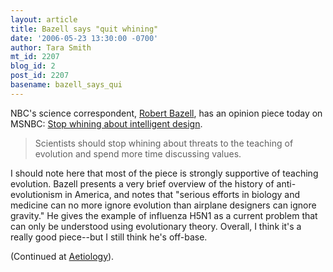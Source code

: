 ```yaml
---
layout: article
title: Bazell says "quit whining"
date: '2006-05-23 13:30:00 -0700'
author: Tara Smith
mt_id: 2207
blog_id: 2
post_id: 2207
basename: bazell_says_qui
---
```

NBC's science correspondent, [Robert Bazell](http://www.msnbc.msn.com/id/3687100/), has an opinion piece today on MSNBC:  [Stop whining about intelligent design](http://www.msnbc.msn.com/id/12917382/).

> Scientists should stop whining about threats to the teaching of evolution and spend more time discussing values.

  

I should note here that most of the piece is strongly supportive of teaching evolution.  Bazell presents a very brief overview of the history of anti-evolutionism in America, and notes that "serious efforts in biology and medicine can no more ignore evolution than airplane designers can ignore gravity."  He gives the example of influenza H5N1 as a current problem that can only be understood using evolutionary theory.  Overall, I think it's a really good piece--but I still think he's off-base.  

(Continued at [Aetiology](http://scienceblogs.com/aetiology/2006/05/bazell_says_quit_whining.php)).

